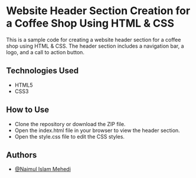 
# **Website Header Section Creation for a Coffee Shop Using HTML & CSS**

This is a sample code for creating a website header section for a coffee shop using HTML & CSS. The header section includes a navigation bar, a logo, and a call to action button.

## Technologies Used
- HTML5
- CSS3

## How to Use
- Clone the repository or download the ZIP file.
- Open the index.html file in your browser to view the header section.
- Open the style.css file to edit the CSS styles.


## Authors

- [@Naimul Islam Mehedi](https://github.com/mehedinaimulislam)

